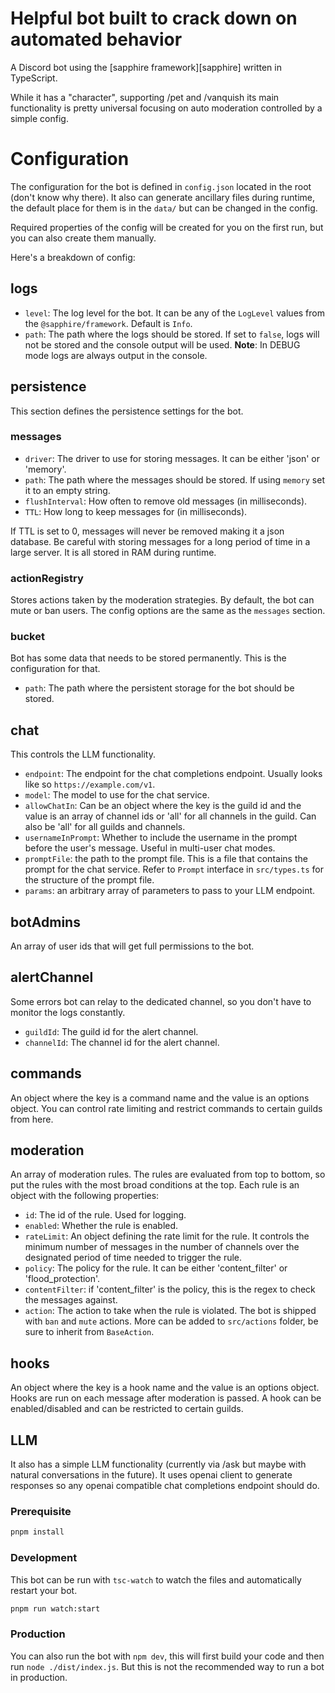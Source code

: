 # Helpful bot built to crack down on automated behavior

A Discord bot using the [sapphire framework][sapphire] written in TypeScript.

While it has a "character", supporting /pet and /vanquish its main functionality is pretty universal focusing on auto moderation controlled by a simple config.

# Configuration

The configuration for the bot is defined in `config.json` located in the root (don't know why there). It also can generate ancillary files during runtime, the default place for them is in the `data/` but can be changed in the config.

Required properties of the config will be created for you on the first run, but you can also create them manually.

Here's a breakdown of config:

## logs

- `level`: The log level for the bot. It can be any of the `LogLevel` values from the `@sapphire/framework`. Default is `Info`.
- `path`: The path where the logs should be stored. If set to `false`, logs will not be stored and the console output will be used. **Note**: In DEBUG mode logs are always output in the console.

## persistence

This section defines the persistence settings for the bot.

### messages

- `driver`: The driver to use for storing messages. It can be either 'json' or 'memory'.
- `path`: The path where the messages should be stored. If using `memory` set it to an empty string.
- `flushInterval`: How often to remove old messages (in milliseconds).
- `TTL`: How long to keep messages for (in milliseconds).

If TTL is set to 0, messages will never be removed making it a json database. Be careful with storing messages for a long period of time in a large server. It is all stored in RAM during runtime.

### actionRegistry

Stores actions taken by the moderation strategies. By default, the bot can mute or ban users. The config options are the same as the `messages` section.

### bucket

Bot has some data that needs to be stored permanently. This is the configuration for that.

- `path`: The path where the persistent storage for the bot should be stored.

## chat

This controls the LLM functionality.

- `endpoint`: The endpoint for the chat completions endpoint. Usually looks like so `https://example.com/v1`.
- `model`: The model to use for the chat service.
- `allowChatIn`: Can be an object where the key is the guild id and the value is an array of channel ids or 'all' for all channels in the guild. Can also be 'all' for all guilds and channels.
- `usernameInPrompt`: Whether to include the username in the prompt before the user's message. Useful in multi-user chat modes.
- `promptFile`: the path to the prompt file. This is a file that contains the prompt for the chat service. Refer to `Prompt` interface in `src/types.ts` for the structure of the prompt file.
- `params`: an arbitrary array of parameters to pass to your LLM endpoint.

## botAdmins

An array of user ids that will get full permissions to the bot.

## alertChannel

Some errors bot can relay to the dedicated channel, so you don't have to monitor the logs constantly.

- `guildId`: The guild id for the alert channel.
- `channelId`: The channel id for the alert channel.

## commands

An object where the key is a command name and the value is an options object. You can control rate limiting and restrict commands to certain guilds from here.

## moderation

An array of moderation rules. The rules are evaluated from top to bottom, so put the rules with the most broad conditions at the top. Each rule is an object with the following properties:

- `id`: The id of the rule. Used for logging.
- `enabled`: Whether the rule is enabled.
- `rateLimit`: An object defining the rate limit for the rule. It controls the minimum number of messages in the number of channels over the designated period of time needed to trigger the rule.
- `policy`: The policy for the rule. It can be either 'content_filter' or 'flood_protection'.
- `contentFilter`: if 'content_filter' is the policy, this is the regex to check the messages against.
- `action`: The action to take when the rule is violated. The bot is shipped with `ban` and `mute` actions. More can be added to `src/actions` folder, be sure to inherit from `BaseAction`.

## hooks

An object where the key is a hook name and the value is an options object.
Hooks are run on each message after moderation is passed. A hook can be enabled/disabled and can be restricted to certain guilds.

## LLM

It also has a simple LLM functionality (currently via /ask but maybe with natural conversations in the future). It uses openai client to generate responses so any openai compatible chat completions endpoint should do.

### Prerequisite

```sh
pnpm install
```

### Development

This bot can be run with `tsc-watch` to watch the files and automatically restart your bot.

```sh
pnpm run watch:start
```

### Production

You can also run the bot with `npm dev`, this will first build your code and then run `node ./dist/index.js`. But this is not the recommended way to run a bot in production.

